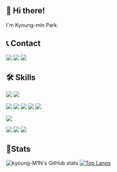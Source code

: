 ## 👋 Hi there!

I`m Kyoung-min Park.



## 📞 Contact

<a href="https://instagram.com/kyong_m1n"><img src="http://img.shields.io/badge/-Instagram-black?style=flat&logo=Instagram&link=https://instagram.com/kyong_m1n/"/></a>   <a href="mailto:park48664866@gmail.com"><img src="http://img.shields.io/badge/-Gmail-EA4335?style=flat&logo=Gmail&logoColor=white&link=mailto:park48664866@gmail.com"/></a>   <a href="https://studylog.kym1n.com/"><img src="http://img.shields.io/badge/-GithubPage-black?style=flat&logo=GithubPages&link=https://studylog.kym1n.com/"/></a>



## 🛠️ Skills

<img src="https://img.shields.io/badge/Git-F05032?style=flat&logo=Git&logoColor=white"/> <img src="https://img.shields.io/badge/Github-222222?style=flat&logo=Github&logoColor=white"/>

<img src="https://img.shields.io/badge/Dart-0175C2?style=flat&logo=Dart&logoColor=white"/> <img src="https://img.shields.io/badge/Flutter-02569B?style=flat&logo=Flutter&logoColor=white"/> <img src="https://img.shields.io/badge/Java-007396?style=flat&logo=coffeescript&logoColor=white"/> <img src="https://img.shields.io/badge/Spring-6DB33F?style=flat&logo=Spring&logoColor=white"/> <img src="https://img.shields.io/badge/Python-3776AB?style=flat&logo=Python&logoColor=white"/> 

<img src="https://img.shields.io/badge/MySQL-4479A1?style=flat&logo=MySQL&logoColor=white"/> 

<img src="https://img.shields.io/badge/Github Actions-2088FF?style=flat&logo=githubactions&logoColor=white"/> <img src="https://img.shields.io/badge/AWS EC2-FF9900?style=flat&logo=amazonec2&logoColor=white"/> <img src="https://img.shields.io/badge/AWS RDS-527FFF?style=flat&logo=amazonrds&logoColor=white"/>

<!--
<img src="https://img.shields.io/badge/Markdown-000000?style=flat&logo=Markdown&logoColor=white"/> <img src="https://img.shields.io/badge/Notion-000000?style=flat&logo=Notion&logoColor=white"/> <img src="https://img.shields.io/badge/Jira-0052CC?style=flat&logo=Jira&logoColor=white"/> <img src="https://img.shields.io/badge/Confluence-172B4D?style=flat&logo=Confluence&logoColor=white"/>

<img src="https://img.shields.io/badge/Visual_Studio_Code-007ACC?style=flat&logo=Visualstudiocode&logoColor=white"/> <img src="https://img.shields.io/badge/Android_Stidio-3DDC84?style=flat&logo=Androidstudio&logoColor=white"/> <img src="https://img.shields.io/badge/IntelliJ_IDEA-000000?style=flat&logo=Intellijidea&logoColor=white"/>-->



## 💪Stats

![kyoung-M1N's GitHub stats](https://github-readme-stats.vercel.app/api?username=kyoung-M1N&show_icons=true)  [![Top Langs](https://github-readme-stats.vercel.app/api/top-langs/?username=Kyoung-M1N&exclude_repo=kyoung-M1N.github.io&layout=compact)](https://github.com/Kyoung-M1N/github-readme-stats)    

<!--
**Kyoung-M1N/Kyoung-M1N** is a ✨ _special_ ✨ repository because its `README.md` (this file) appears on your GitHub profile.

Here are some ideas to get you started:

- 🔭 I’m currently working on ...
- 🌱 I’m currently learning ...
- 👯 I’m looking to collaborate on ...
- 🤔 I’m looking for help with ...
- 💬 Ask me about ...
- 📫 How to reach me: ...
- 😄 Pronouns: ...
- ⚡ Fun fact: ...
-->

